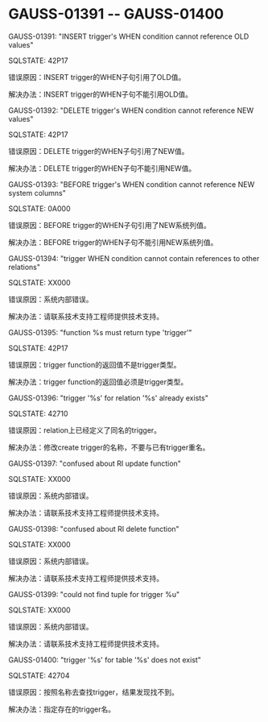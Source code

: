 # GAUSS-01391 -- GAUSS-01400<a name="ZH-CN_TOPIC_0302072978"></a>

GAUSS-01391: "INSERT trigger's WHEN condition cannot reference OLD values"

SQLSTATE: 42P17

错误原因：INSERT trigger的WHEN子句引用了OLD值。

解决办法：INSERT trigger的WHEN子句不能引用OLD值。

GAUSS-01392: "DELETE trigger's WHEN condition cannot reference NEW values"

SQLSTATE: 42P17

错误原因：DELETE trigger的WHEN子句引用了NEW值。

解决办法：DELETE trigger的WHEN子句不能引用NEW值。

GAUSS-01393: "BEFORE trigger's WHEN condition cannot reference NEW system columns"

SQLSTATE: 0A000

错误原因：BEFORE trigger的WHEN子句引用了NEW系统列值。

解决办法：BEFORE trigger的WHEN子句不能引用NEW系统列值。

GAUSS-01394: "trigger WHEN condition cannot contain references to other relations"

SQLSTATE: XX000

错误原因：系统内部错误。

解决办法：请联系技术支持工程师提供技术支持。

GAUSS-01395: "function %s must return type 'trigger'"

SQLSTATE: 42P17

错误原因：trigger function的返回值不是trigger类型。

解决办法：trigger function的返回值必须是trigger类型。

GAUSS-01396: "trigger '%s' for relation '%s' already exists"

SQLSTATE: 42710

错误原因：relation上已经定义了同名的trigger。

解决办法：修改create trigger的名称，不要与已有trigger重名。

GAUSS-01397: "confused about RI update function"

SQLSTATE: XX000

错误原因：系统内部错误。

解决办法：请联系技术支持工程师提供技术支持。

GAUSS-01398: "confused about RI delete function"

SQLSTATE: XX000

错误原因：系统内部错误。

解决办法：请联系技术支持工程师提供技术支持。

GAUSS-01399: "could not find tuple for trigger %u"

SQLSTATE: XX000

错误原因：系统内部错误。

解决办法：请联系技术支持工程师提供技术支持。

GAUSS-01400: "trigger '%s' for table '%s' does not exist"

SQLSTATE: 42704

错误原因：按照名称去查找trigger，结果发现找不到。

解决办法：指定存在的trigger名。

